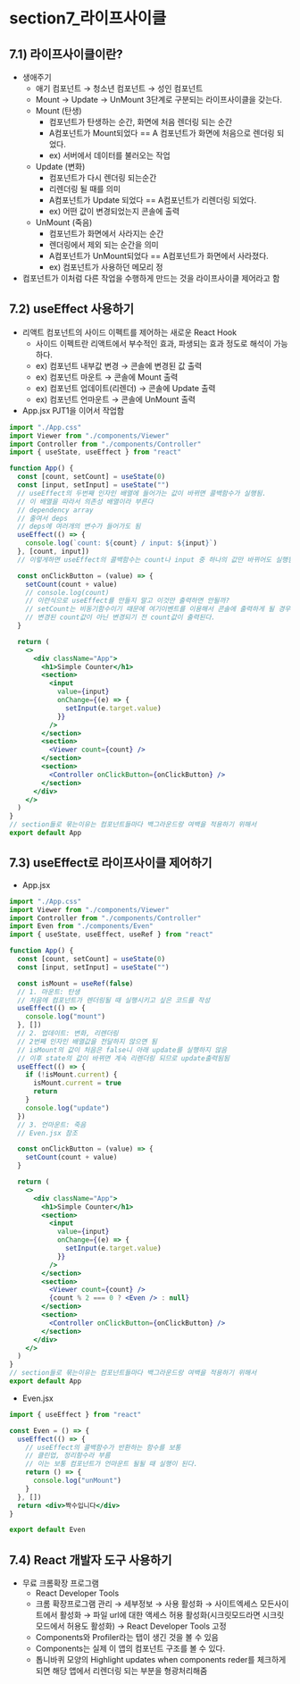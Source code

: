 # section7\_라이프사이클

## 7.1) 라이프사이클이란?

- 생애주기
  - 애기 컴포넌트 → 청소년 컴포넌트 → 성인 컴포넌트
  - Mount → Update → UnMount 3단계로 구분되는 라이프사이클을 갖는다.
  - Mount (탄생)
    - 컴포넌트가 탄생하는 순간, 화면에 처음 렌더링 되는 순간
    - A컴포넌트가 Mount되었다 == A 컴포넌트가 화면에 처음으로 렌더링 되었다.
    - ex) 서버에서 데이터를 불러오는 작업
  - Update (변화)
    - 컴포넌트가 다시 렌더링 되는순간
    - 리렌더링 될 때를 의미
    - A컴포넌트가 Update 되었다 == A컴포넌트가 리렌더링 되었다.
    - ex) 어떤 값이 변경되었는지 콘솔에 출력
  - UnMount (죽음)
    - 컴포넌트가 화면에서 사라지는 순간
    - 렌더링에서 제외 되는 순간을 의미
    - A컴포넌트가 UnMount되었다 == A컴포넌트가 화면에서 사라졌다.
    - ex) 컴포넌트가 사용하던 메모리 정
- 컴포넌트가 이처럼 다른 작업을 수행하게 만드는 것을 라이프사이클 제어라고 함

## 7.2) useEffect 사용하기

- 리액트 컴포넌트의 사이드 이펙트를 제어하는 새로운 React Hook
  - 사이드 이펙트란 리액트에서 부수적인 효과, 파생되는 효과 정도로 해석이 가능하다.
  - ex) 컴포넌트 내부값 변경 → 콘솔에 변경된 값 출력
  - ex) 컴포넌트 마운트 → 콘솔에 Mount 출력
  - ex) 컴포넌트 업데이트(리렌더) → 콘솔에 Update 출력
  - ex) 컴포넌트 언마운트 → 콘솔에 UnMount 출력
- App.jsx PJT1을 이어서 작업함

```jsx
import "./App.css"
import Viewer from "./components/Viewer"
import Controller from "./components/Controller"
import { useState, useEffect } from "react"

function App() {
  const [count, setCount] = useState(0)
  const [input, setInput] = useState("")
  // useEffect의 두번째 인자인 배열에 들어가는 값이 바뀌면 콜백함수가 실행됨.
  // 이 배열을 따라서 의존성 배열이라 부른다
  // dependency array
  // 줄여서 deps
  // deps에 여러개의 변수가 들어가도 됨
  useEffect(() => {
    console.log(`count: ${count} / input: ${input}`)
  }, [count, input])
  // 이렇게하면 useEffect의 콜백함수는 count나 input 중 하나의 값만 바뀌어도 실행됨

  const onClickButton = (value) => {
    setCount(count + value)
    // console.log(count)
    // 이런식으로 useEffect를 만들지 말고 이것만 출력하면 안될까?
    // setCount는 비동기함수이기 때문에 여기이벤트를 이용해서 콘솔에 출력하게 될 경우
    // 변경된 count값이 아닌 변경되기 전 count값이 출력된다.
  }

  return (
    <>
      <div className="App">
        <h1>Simple Counter</h1>
        <section>
          <input
            value={input}
            onChange={(e) => {
              setInput(e.target.value)
            }}
          />
        </section>
        <section>
          <Viewer count={count} />
        </section>
        <section>
          <Controller onClickButton={onClickButton} />
        </section>
      </div>
    </>
  )
}
// section들로 묶는이유는 컴포넌트들마다 백그라운드랑 여백을 적용하기 위해서
export default App
```

## 7.3) useEffect로 라이프사이클 제어하기

- App.jsx

```jsx
import "./App.css"
import Viewer from "./components/Viewer"
import Controller from "./components/Controller"
import Even from "./components/Even"
import { useState, useEffect, useRef } from "react"

function App() {
  const [count, setCount] = useState(0)
  const [input, setInput] = useState("")

  const isMount = useRef(false)
  // 1. 마운트: 탄생
  // 처음에 컴포넌트가 렌더링될 때 실행시키고 싶은 코드를 작성
  useEffect(() => {
    console.log("mount")
  }, [])
  // 2. 업데이트: 변화, 리렌더링
  // 2번째 인자인 배열값을 전달하지 않으면 됨
  // isMount의 값이 처음은 false니 아래 update를 실행하지 않음
  // 이후 state의 값이 바뀌면 계속 리렌더링 되므로 update출력됨됨
  useEffect(() => {
    if (!isMount.current) {
      isMount.current = true
      return
    }
    console.log("update")
  })
  // 3. 언마운트: 죽음
  // Even.jsx 참조

  const onClickButton = (value) => {
    setCount(count + value)
  }

  return (
    <>
      <div className="App">
        <h1>Simple Counter</h1>
        <section>
          <input
            value={input}
            onChange={(e) => {
              setInput(e.target.value)
            }}
          />
        </section>
        <section>
          <Viewer count={count} />
          {count % 2 === 0 ? <Even /> : null}
        </section>
        <section>
          <Controller onClickButton={onClickButton} />
        </section>
      </div>
    </>
  )
}
// section들로 묶는이유는 컴포넌트들마다 백그라운드랑 여백을 적용하기 위해서
export default App
```

- Even.jsx

```jsx
import { useEffect } from "react"

const Even = () => {
  useEffect(() => {
    // useEffect의 콜백함수가 반환하는 함수를 보통
    // 클린업, 정리함수라 부름
    // 이는 보통 컴포넌트가 언마운트 될될 때 실행이 된다.
    return () => {
      console.log("unMount")
    }
  }, [])
  return <div>짝수입니다</div>
}

export default Even
```

## 7.4) React 개발자 도구 사용하기

- 무료 크롬확장 프로그램
  - React Developer Tools
  - 크롬 확장프로그램 관리 → 세부정보 → 사용 활성화 → 사이트엑세스 모든사이트에서 활성화 → 파일 url에 대한 액세스 허용 활성화(시크릿모드라면 시크릿모드에서 허용도 활성화) → React Developer Tools 고정
  - Components와 Profiler라는 탭이 생긴 것을 볼 수 있음
  - Components는 실제 이 앱의 컴포넌트 구조를 볼 수 있다.
  - 톱니바퀴 모양의 Highlight updates when components reder를 체크하게 되면 해당 앱에서 리렌더링 되는 부분을 형광처리해줌
